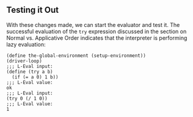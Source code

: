 ## Testing it Out

With these changes made, we can start the evaluator and test it. The
successful evaluation of the `try` expression discussed in the section on
Normal vs. Applicative Order indicates that the interpreter is performing lazy
evaluation:

    
    
    (define the-global-environment (setup-environment))
    (driver-loop)
    ;;; L-Eval input:
    (define (try a b)
      (if (= a 0) 1 b))
    ;;; L-Eval value:
    ok
    ;;; L-Eval input:
    (try 0 (/ 1 0))
    ;;; L-Eval value:
    1
    

